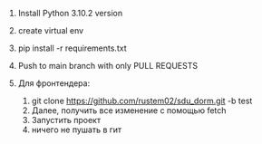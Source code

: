 1) Install Python 3.10.2 version

2) create virtual env

3) pip install -r requirements.txt

4) Push to main branch with only PULL REQUESTS

5) Для фронтендера:
   1) git clone https://github.com/rustem02/sdu_dorm.git -b test
   2) Далее, получить все изменение с помощью fetch
   3) Запустить проект
   4) ничего не пушать в гит
